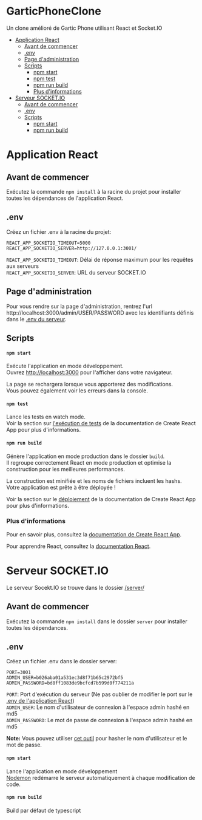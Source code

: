 # GarticPhoneClone
Un clone amélioré de Gartic Phone utilisant React et Socket.IO

+ [Application React](#application-react)
    + [Avant de commencer](#avant-de-commencer)
    + [.env](#env)
    + [Page d'administration](#page-dadministration)
    + [Scripts](#scripts)
        + [npm start](#npm-start)
        + [npm test](#npm-test)
        + [npm run build](#npm-run-build)
        + [Plus d'informations](#plus-dinformations)
+ [Serveur SOCKET.IO](#serveur-socketio)
    + [Avant de commencer](#avant-de-commencer-1)
    + [.env](#env-1)
     + [Scripts](#scripts)
        + [npm start](#npm-start-1)
        + [npm run build](#npm-run-build-1)

# Application React

## Avant de commencer

Exécutez la commande `npm install` à la racine du projet pour installer toutes les dépendances de l'application React.

## .env

Créez un fichier .env à la racine du projet:

```.env
REACT_APP_SOCKETIO_TIMEOUT=5000
REACT_APP_SOCKETIO_SERVER=http://127.0.0.1:3001/
```

`REACT_APP_SOCKETIO_TIMEOUT`: Délai de réponse maximum pour les requêtes aux serveurs\
`REACT_APP_SOCKETIO_SERVER`: URL du serveur SOCKET.IO

## Page d'administration

Pour vous rendre sur la page d'administration, rentrez l'url http://localhost:3000/admin/USER/PASSWORD avec les identifiants définis dans le [.env du serveur](#env-1).

## Scripts

#### `npm start`

Exécute l'application en mode développement.\
Ouvrez [http://localhost:3000](http://localhost:3000) pour l'afficher dans votre navigateur.

La page se rechargera lorsque vous apporterez des modifications.\
Vous pouvez également voir les erreurs dans la console.

#### `npm test`

Lance les tests en watch mode.\
Voir la section sur [l'exécution de tests](https://facebook.github.io/create-react-app/docs/running-tests) de la documentation de Create React App pour plus d'informations.

#### `npm run build`

Génère l'application en mode production dans le dossier `build`.\
Il regroupe correctement React en mode production et optimise la construction pour les meilleures performances.

La construction est minifiée et les noms de fichiers incluent les hashs.\
Votre application est prête à être déployée !

Voir la section sur le [déploiement](https://facebook.github.io/create-react-app/docs/deployment) de la documentation de Create React App pour plus d'informations.

### Plus d'informations

Pour en savoir plus, consultez la [documentation de Create React App](https://facebook.github.io/create-react-app/docs/getting-started).

Pour apprendre React, consultez la [documentation React](https://reactjs.org/).

# Serveur SOCKET.IO

Le serveur Socekt.IO se trouve dans le dossier [/server/](/server/)

## Avant de commencer

Exécutez la commande `npm install` dans le dossier `server` pour installer toutes les dépendances.

## .env

Créez un fichier .env dans le dossier server:

```.env
PORT=3001
ADMIN_USER=b026aba01a531ec3d8f71b65c2972bf5
ADMIN_PASSWORD=bd8ff1083de9bcfcd7b599d0f774211a
```

`PORT`: Port d'exécution du serveur (Ne pas oublier de modifier le port sur le [.env de l'application React](#env))\
`ADMIN_USER`: Le nom d'utilisateur de connexion à l'espace admin hashé en md5\
`ADMIN_PASSWORD`: Le mot de passe de connexion à l'espace admin hashé en md5

**Note:** Vous pouvez utiliser [cet outil](https://emn178.github.io/online-tools/md5) pour hasher le nom d'utilisateur et le mot de passe.

#### `npm start`

Lance l'application en mode développement\
[Nodemon](https://nodemon.io/) redémarre le serveur automatiquement à chaque modification de code.

#### `npm run build`

Build par défaut de typescript